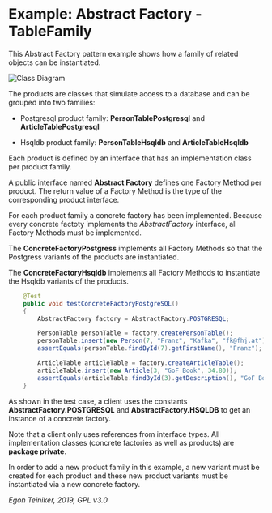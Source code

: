 # Example: Abstract Factory - TableFamily

This Abstract Factory pattern example shows how a family of related objects can be instantiated.

![Class Diagram](ClassDiagram.png)

The products are classes that simulate access to a database and can be grouped into two 
families:
* Postgresql product family: **PersonTablePostgresql** and **ArticleTablePostgresql**

* Hsqldb product family: **PersonTableHsqldb** and **ArticleTableHsqldb**

Each product is defined by an interface that has an implementation class per product family.

A public interface named **Abstract Factory** defines one Factory Method per product. 
The return value of a Factory Method is the type of the corresponding product interface.

For each product family a concrete factory has been implemented. 
Because every concrete factoty implements the *AbstractFactory* interface, all Factory Methods 
must be implemented.

The **ConcreteFactoryPostgress** implements all Factory Methods so that the Postgress variants of 
the products are instantiated.

The **ConcreteFactoryHsqldb** implements all Factory Methods to instantiate the Hsqldb variants 
of the products.

```java
    @Test
    public void testConcreteFactoryPostgreSQL()
    {
        AbstractFactory factory = AbstractFactory.POSTGRESQL;

        PersonTable personTable = factory.createPersonTable();        
        personTable.insert(new Person(7, "Franz", "Kafka", "fk@fhj.at"));
        assertEquals(personTable.findById(7).getFirstName(), "Franz");

        ArticleTable articleTable = factory.createArticleTable();
        articleTable.insert(new Article(3, "GoF Book", 34.80));
        assertEquals(articleTable.findById(3).getDescription(), "GoF Book");
    }
```
As shown in the test case, a client uses the constants **AbstractFactory.POSTGRESQL** and **AbstractFactory.HSQLDB** to 
get an instance of a concrete factory.

Note that a client only uses references from interface types. 
All implementation classes (concrete factories as well as products) are **package private**.

In order to add a new product family in this example, a new variant must be created for each 
product and these new product variants must be instantiated via a new concrete factory.


*Egon Teiniker, 2019, GPL v3.0*